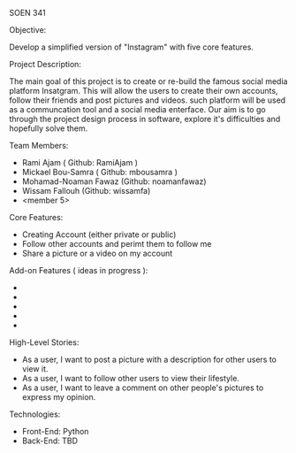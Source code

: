SOEN 341 

Objective:

Develop a simplified version of "Instagram" with five core features.


Project Description: 

The main goal of this project is to create or re-build the famous social media platform Insatgram.
This will allow the users to create their own accounts, follow their friends 
and post pictures and videos. such platform will be used as a communcation tool and a social media enterface. 
Our aim is to go through the project design process in software, explore it's difficulties and hopefully solve them.

 

Team Members: 

- Rami Ajam ( Github: RamiAjam )
- Mickael Bou-Samra ( Github: mbousamra )
- Mohamad-Noaman Fawaz (Github: noamanfawaz)
- Wissam Fallouh (Github: wissamfa)
- <member 5>


Core Features: 

- Creating Account (either private or public) 
- Follow other accounts and perimt them to follow me
- Share a picture or a video on my account  

Add-on Features ( ideas in progress ): 

- <kinan>
- <kinan>
- <kinan>
- <kinan>
- <kinan>


High-Level Stories: 

- As a user, I want to post a picture with a description for other users to view it.
- As a user, I want to follow other users to view their lifestyle.
- As a user, I want to leave a comment on other people's pictures to express my opinion.


Technologies:

- Front-End: Python 
- Back-End: TBD



